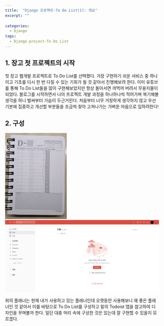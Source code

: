 ```yaml
---
title:  "Django 프로젝트-To Do List(1): 개요"
excerpt: ""

categories:
  - Django
tags:
  - Django-project-To Do List
---
```


## 1. 장고 첫 프로젝트의 시작

첫 장고 웹개발 프로젝트로 To Do List를 선택했다. 가장 구현하기 쉬운 서비스 중 하나이고 기초를 다시 한 번 다질 수 있는 기회가 될 것 같아서 진행해보려 한다. 이미 유튜브를 통해 To Do List들을 많이 구현해보았지만 항상 돌아서면 까먹어 버려서 무용지물이 되었다. 블로그를 시작하면서 나의 프로젝트 개발 과정을 하나하나씩 적어가며 복기해볼 생각을 하니 벌써부터 가슴이 두근거린다. 처음부터 너무 거창하게 생각하지 않고 우선 기본에 집중하고 개선할 부분들을 조금씩 찾아 고쳐나가는 가벼운 마음으로 임하려한다!

## 2. 구성

<img src="/assets/images/TodoEx.jpg" width="40%" height="20%" alt="TodoEx">  
<img src="/assets/images/Todoapp.png" alt="TodoEx">

위의 플래너는 현재 내가 사용하고 있는 플래너인데 오랫동안 사용해보니 꽤 좋은 플래너인 것 같아서 이를 바탕으로 To Do List를 구성하고 밑의 Todoist 앱을 참고하여 디자인을 꾸며볼까 한다. 일단 대충 머리 속에 구상한 것은 있는데 잘 구현할 수 있을지 모르겠다.